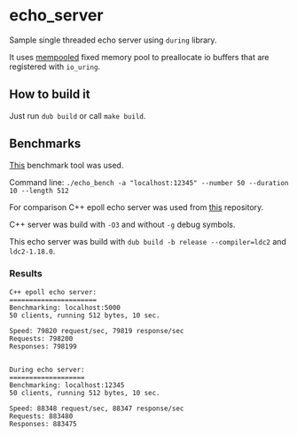 # echo_server

Sample single threaded echo server using `during` library.

It uses [mempooled](https://github.com/tchaloupka/mempooled) fixed memory pool to preallocate io buffers that are registered with `io_uring`.

## How to build it

Just run `dub build` or call `make build`.

## Benchmarks

[This](https://github.com/haraldh/rust_echo_bench) benchmark tool was used.

Command line: `./echo_bench -a "localhost:12345" --number 50 --duration 10 --length 512`

For comparison C++ epoll echo server was used from [this](https://github.com/methane/echoserver) repository.

C++ server was build with `-O3` and without `-g` debug symbols.

This echo server was build with `dub build -b release --compiler=ldc2` and `ldc2-1.18.0`.

### Results

```
C++ epoll echo server:
======================
Benchmarking: localhost:5000
50 clients, running 512 bytes, 10 sec.

Speed: 79820 request/sec, 79819 response/sec
Requests: 798200
Responses: 798199


During echo server:
===================
Benchmarking: localhost:12345
50 clients, running 512 bytes, 10 sec.

Speed: 88348 request/sec, 88347 response/sec
Requests: 883480
Responses: 883475
```
